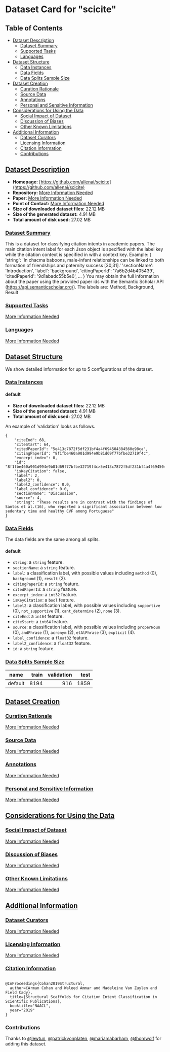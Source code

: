 ---
---

# Dataset Card for "scicite"

## Table of Contents
- [Dataset Description](#dataset-description)
  - [Dataset Summary](#dataset-summary)
  - [Supported Tasks](#supported-tasks)
  - [Languages](#languages)
- [Dataset Structure](#dataset-structure)
  - [Data Instances](#data-instances)
  - [Data Fields](#data-fields)
  - [Data Splits Sample Size](#data-splits-sample-size)
- [Dataset Creation](#dataset-creation)
  - [Curation Rationale](#curation-rationale)
  - [Source Data](#source-data)
  - [Annotations](#annotations)
  - [Personal and Sensitive Information](#personal-and-sensitive-information)
- [Considerations for Using the Data](#considerations-for-using-the-data)
  - [Social Impact of Dataset](#social-impact-of-dataset)
  - [Discussion of Biases](#discussion-of-biases)
  - [Other Known Limitations](#other-known-limitations)
- [Additional Information](#additional-information)
  - [Dataset Curators](#dataset-curators)
  - [Licensing Information](#licensing-information)
  - [Citation Information](#citation-information)
  - [Contributions](#contributions)

## [Dataset Description](#dataset-description)

- **Homepage:** [https://github.com/allenai/scicite](https://github.com/allenai/scicite)
- **Repository:** [More Information Needed](https://github.com/huggingface/datasets/blob/master/CONTRIBUTING.md#how-to-contribute-to-the-dataset-cards)
- **Paper:** [More Information Needed](https://github.com/huggingface/datasets/blob/master/CONTRIBUTING.md#how-to-contribute-to-the-dataset-cards)
- **Point of Contact:** [More Information Needed](https://github.com/huggingface/datasets/blob/master/CONTRIBUTING.md#how-to-contribute-to-the-dataset-cards)
- **Size of downloaded dataset files:** 22.12 MB
- **Size of the generated dataset:** 4.91 MB
- **Total amount of disk used:** 27.02 MB

### [Dataset Summary](#dataset-summary)

This is a dataset for classifying citation intents in academic papers.
The main citation intent label for each Json object is specified with the label
key while the citation context is specified in with a context key. Example:
{
 'string': 'In chacma baboons, male-infant relationships can be linked to both
    formation of friendships and paternity success [30,31].'
 'sectionName': 'Introduction',
 'label': 'background',
 'citingPaperId': '7a6b2d4b405439',
 'citedPaperId': '9d1abadc55b5e0',
 ...
 }
You may obtain the full information about the paper using the provided paper ids
with the Semantic Scholar API (https://api.semanticscholar.org/).
The labels are:
Method, Background, Result

### [Supported Tasks](#supported-tasks)

[More Information Needed](https://github.com/huggingface/datasets/blob/master/CONTRIBUTING.md#how-to-contribute-to-the-dataset-cards)

### [Languages](#languages)

[More Information Needed](https://github.com/huggingface/datasets/blob/master/CONTRIBUTING.md#how-to-contribute-to-the-dataset-cards)

## [Dataset Structure](#dataset-structure)

We show detailed information for up to 5 configurations of the dataset.

### [Data Instances](#data-instances)

#### default

- **Size of downloaded dataset files:** 22.12 MB
- **Size of the generated dataset:** 4.91 MB
- **Total amount of disk used:** 27.02 MB

An example of 'validation' looks as follows.
```
{
    "citeEnd": 68,
    "citeStart": 64,
    "citedPaperId": "5e413c7872f5df231bf4a4f694504384560e98ca",
    "citingPaperId": "8f1fbe460a901d994e9b81d69f77bfbe32719f4c",
    "excerpt_index": 0,
    "id": "8f1fbe460a901d994e9b81d69f77bfbe32719f4c>5e413c7872f5df231bf4a4f694504384560e98ca",
    "isKeyCitation": false,
    "label": 2,
    "label2": 0,
    "label2_confidence": 0.0,
    "label_confidence": 0.0,
    "sectionName": "Discussion",
    "source": 4,
    "string": "These results are in contrast with the findings of Santos et al.(16), who reported a significant association between low sedentary time and healthy CVF among Portuguese"
}
```

### [Data Fields](#data-fields)

The data fields are the same among all splits.

#### default
- `string`: a `string` feature.
- `sectionName`: a `string` feature.
- `label`: a classification label, with possible values including `method` (0), `background` (1), `result` (2).
- `citingPaperId`: a `string` feature.
- `citedPaperId`: a `string` feature.
- `excerpt_index`: a `int32` feature.
- `isKeyCitation`: a `bool` feature.
- `label2`: a classification label, with possible values including `supportive` (0), `not_supportive` (1), `cant_determine` (2), `none` (3).
- `citeEnd`: a `int64` feature.
- `citeStart`: a `int64` feature.
- `source`: a classification label, with possible values including `properNoun` (0), `andPhrase` (1), `acronym` (2), `etAlPhrase` (3), `explicit` (4).
- `label_confidence`: a `float32` feature.
- `label2_confidence`: a `float32` feature.
- `id`: a `string` feature.

### [Data Splits Sample Size](#data-splits-sample-size)

| name  |train|validation|test|
|-------|----:|---------:|---:|
|default| 8194|       916|1859|

## [Dataset Creation](#dataset-creation)

### [Curation Rationale](#curation-rationale)

[More Information Needed](https://github.com/huggingface/datasets/blob/master/CONTRIBUTING.md#how-to-contribute-to-the-dataset-cards)

### [Source Data](#source-data)

[More Information Needed](https://github.com/huggingface/datasets/blob/master/CONTRIBUTING.md#how-to-contribute-to-the-dataset-cards)

### [Annotations](#annotations)

[More Information Needed](https://github.com/huggingface/datasets/blob/master/CONTRIBUTING.md#how-to-contribute-to-the-dataset-cards)

### [Personal and Sensitive Information](#personal-and-sensitive-information)

[More Information Needed](https://github.com/huggingface/datasets/blob/master/CONTRIBUTING.md#how-to-contribute-to-the-dataset-cards)

## [Considerations for Using the Data](#considerations-for-using-the-data)

### [Social Impact of Dataset](#social-impact-of-dataset)

[More Information Needed](https://github.com/huggingface/datasets/blob/master/CONTRIBUTING.md#how-to-contribute-to-the-dataset-cards)

### [Discussion of Biases](#discussion-of-biases)

[More Information Needed](https://github.com/huggingface/datasets/blob/master/CONTRIBUTING.md#how-to-contribute-to-the-dataset-cards)

### [Other Known Limitations](#other-known-limitations)

[More Information Needed](https://github.com/huggingface/datasets/blob/master/CONTRIBUTING.md#how-to-contribute-to-the-dataset-cards)

## [Additional Information](#additional-information)

### [Dataset Curators](#dataset-curators)

[More Information Needed](https://github.com/huggingface/datasets/blob/master/CONTRIBUTING.md#how-to-contribute-to-the-dataset-cards)

### [Licensing Information](#licensing-information)

[More Information Needed](https://github.com/huggingface/datasets/blob/master/CONTRIBUTING.md#how-to-contribute-to-the-dataset-cards)

### [Citation Information](#citation-information)

```

@InProceedings{Cohan2019Structural,
  author={Arman Cohan and Waleed Ammar and Madeleine Van Zuylen and Field Cady},
  title={Structural Scaffolds for Citation Intent Classification in Scientific Publications},
  booktitle="NAACL",
  year="2019"
}

```


### Contributions

Thanks to [@lewtun](https://github.com/lewtun), [@patrickvonplaten](https://github.com/patrickvonplaten), [@mariamabarham](https://github.com/mariamabarham), [@thomwolf](https://github.com/thomwolf) for adding this dataset.